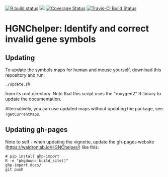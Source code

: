 [![R build status](https://github.com/waldronlab/HGNChelper/workflows/R-CMD-check/badge.svg)](https://github.com/waldronlab/HGNChelper/actions)
[![](https://cranlogs.r-pkg.org/badges/HGNChelper)](https://cran.r-project.org/package=HGNChelper)
[![Coverage Status](https://codecov.io/github/waldronlab/HGNChelper/coverage.svg?branch=master)](https://codecov.io/github/waldronlab/HGNChelper?branch=master)
[![Travis-CI Build Status](https://travis-ci.org/waldronlab/HGNChelper.svg?branch=master)](https://travis-ci.org/waldronlab/HGNChelper)


# HGNChelper: Identify and correct invalid gene symbols

## Updating

To update the symbols maps for human and mouse yourself, download this repository and run:

`./update.sh`

from its root directory. Note that this script uses the "roxygen2" 
R library to update the documentation.

Alternatively, you can use updated maps without updating the package, see `?getCurrentMaps`.

## Updating gh-pages

Note to self - when updating the vignette, update the gh-pages website 
(https://waldronlab.io/HGNChelper/) like this:

```
# pip install ghp-import
R -e "pkgdown::build_site()"
ghp-import docs/
git push
```
